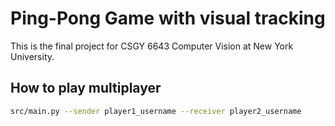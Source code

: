 # Ping-Pong Game with visual tracking

This is the final project for CSGY 6643 Computer Vision at New York University.

## How to play multiplayer

```bash
src/main.py --sender player1_username --receiver player2_username
```

